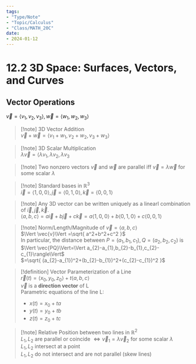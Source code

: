 ```yaml
---
tags:
- "Type/Note"
- "Topic/Calculus"
- "Class/MATH_20C"
date:
- 2024-01-12
---
```

# 12.2 3D Space: Surfaces, Vectors, and Curves  

## Vector Operations  

$\vec{v}=\langle v_{1},v_{2},v_{3} \rangle,\vec{w}=\langle w_{1},w_{2},w_{3} \rangle$  

> [!note] 3D Vector Addition  
> $\vec{v}+\vec{w}=\langle v_{1}+w_{1},v_{2}+w_{2},v_{3}+w_{3}\rangle$  

> [!note] 3D Scalar Multiplication  
> $\lambda \vec{v}=\langle \lambda v_{1},\lambda v_{2},\lambda v_{3}$  

> [!note] Two nonzero vectors $\vec{v}$ and $\vec{w}$ are parallel iff $\vec{v}=\lambda \vec{w}$ for some scalar $\lambda$  

> [!note] Standard bases in $\mathbb{R}^{3}$  
> $\vec{i}=\langle 1,0,0\rangle,\vec{j}=\langle 0,1,0\rangle,\vec{k}=\langle 0,0,1\rangle$  

> [!note] Any 3D vector can be written uniquely as a linearl combination of $\vec{i},\vec{j},\vec{k}$.  
> $\langle a,b,c \rangle=a\vec{i}+b\vec{j}+c\vec{k}=a \langle 1,0,0 \rangle+b \langle 0,1,0 \rangle+c \langle 0,0,1 \rangle$  

> [!note] Norm/Length/Magnitude of $\vec{v}=\langle a,b,c \rangle$  
> $\Vert \vec{v}\Vert =\sqrt{ a^2+b^2+c^2 }$  
> In particular, the distance between $P=(a_{1},b_{1},c_{1}),Q=(a_{2},b_{2},c_{2})$ is $\Vert \vec{PQ}\Vert=\Vert a_{2}-a_{1},b_{2}-b_{1},c_{2}-c_{1}\rangle\Vert$  
> $=\sqrt{ (a_{2}-a_{1})^2+(b_{2}-b_{1})^2+(c_{2}-c_{1})^2 }$  

> [!definition] Vector Parameterization of a Line  
> $\vec{r}(t)=\langle x_{0},y_{0},z_{0}\rangle+t \langle a,b,c \rangle$  
> $\vec{v}$ is a **direction vector** of L  
> Parametric equations of the line L:  
> - $x(t)=x_{0}+ta$  
> - $y(t)=y_{0}+tb$  
> - $z(t)=z_{0}+tc$  

> [!note] Relative Position between two lines in $\mathbb{R}^{2}$  
> $L_{1},L_{2}$ are parallel or coincide $\iff \vec{v}_{1}=\lambda \vec{v}_{2}$ for some scalar $\lambda$  
> $L_{1},L_{2}$ intersect at a point  
> $L_{1},L_{2}$ do not intersect and are not parallel (skew lines)  
